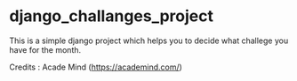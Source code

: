 # django_challanges_project

This is a simple django project which helps you to decide what challege you have for the month. 

Credits : Acade Mind (https://academind.com/)
